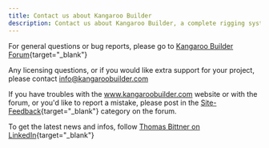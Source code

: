 ```yaml
---
title: Contact us about Kangaroo Builder
description: Contact us about Kangaroo Builder, a complete rigging system in Maya that has everything you need
---
```



For general questions or bug reports, please go to
[Kangaroo Builder Forum](https://kangaroobuilder.discourse.group/){target="_blank"}

Any licensing questions, or if you would like extra support for your project, please contact
[info@kangaroobuilder.com](mailto:info@kangaroobuilder.com)

If you have troubles with the www.kangaroobuilder.com website or with the forum, or you'd like to report a mistake, 
please post in the [Site-Feedback](https://kangaroobuilder.discourse.group/c/site-feedback){target="_blank"} category on the forum. 

To get the latest news and infos, follow [Thomas Bittner on LinkedIn](https://www.linkedin.com/in/thomas-bittner-6bb6302/){target="_blank"}